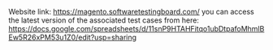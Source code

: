 Website link: https://magento.softwaretestingboard.com/
you can access the latest version of the associated test cases from here: https://docs.google.com/spreadsheets/d/11snP9HTAHFitqo1ubDtpafoMhmlBEw5R26xPM53u1Z0/edit?usp=sharing
